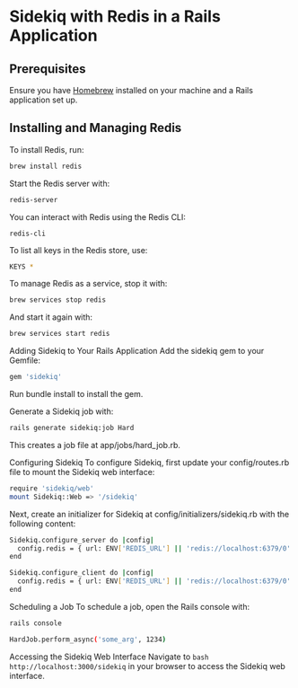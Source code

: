 
# Sidekiq with Redis in a Rails Application

## Prerequisites

Ensure you have [Homebrew](https://brew.sh/) installed on your machine and a Rails application set up.

## Installing and Managing Redis

To install Redis, run:
```bash
brew install redis
```
Start the Redis server with:
```bash
redis-server
```
You can interact with Redis using the Redis CLI:
```
redis-cli
```

To list all keys in the Redis store, use:
```bash
KEYS *
```
To manage Redis as a service, stop it with:
```bash
brew services stop redis
```
And start it again with:
```bash
brew services start redis
```

Adding Sidekiq to Your Rails Application
Add the sidekiq gem to your Gemfile:
```bash
gem 'sidekiq'
```
Run bundle install to install the gem.

Generate a Sidekiq job with:
```bash
rails generate sidekiq:job Hard
```

This creates a job file at app/jobs/hard_job.rb.

Configuring Sidekiq
To configure Sidekiq, first update your config/routes.rb file to mount the Sidekiq web interface:
```bash
require 'sidekiq/web'
mount Sidekiq::Web => '/sidekiq'
```

Next, create an initializer for Sidekiq at config/initializers/sidekiq.rb with the following content:
```bash
Sidekiq.configure_server do |config|
  config.redis = { url: ENV['REDIS_URL'] || 'redis://localhost:6379/0' }
end

Sidekiq.configure_client do |config|
  config.redis = { url: ENV['REDIS_URL'] || 'redis://localhost:6379/0' }
end
```
Scheduling a Job
To schedule a job, open the Rails console with:
```bash
rails console

HardJob.perform_async('some_arg', 1234)
```

Accessing the Sidekiq Web Interface
Navigate to 
```bash http://localhost:3000/sidekiq``` in your browser to access the Sidekiq web interface.
